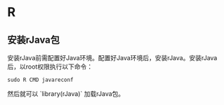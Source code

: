 # R

## 安装rJava包

安装rJava前需配置好Java环境。配置好Java环境后，安装rJava。安装rJava后，以root权限执行以下命令：

```
sudo R CMD javareconf
```

然后就可以 \`library\(rJava\)\` 加载rJava包。

